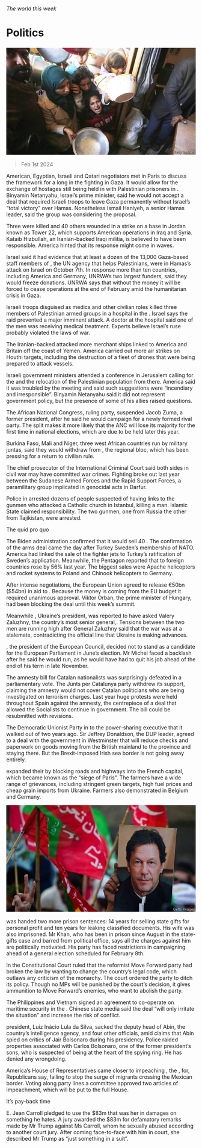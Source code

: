 ###### The world this week

# Politics 

#####  

![image](images/20240203_WWP002.jpg) 

> Feb 1st 2024 

American, Egyptian, Israeli and Qatari negotiators met in Paris to discuss the framework for a long  in the fighting in Gaza. It would allow for the exchange of hostages still being held in  with Palestinian prisoners in . Binyamin Netanyahu, Israel’s prime minister, said he would not accept a deal that required Israeli troops to leave Gaza permanently without Israel’s “total victory” over Hamas. Nonetheless Ismail Haniyeh, a senior Hamas leader, said the group was considering the proposal.

Three  were killed and 40 others wounded in a strike on a base in Jordan known as Tower 22, which supports American operations in Iraq and Syria. Kataib Hizbullah, an Iranian-backed Iraqi militia, is believed to have been responsible. America hinted that its response might come in waves. 

Israel said it had evidence that at least a dozen of the 13,000 Gaza-based staff members of , the UN agency that helps Palestinians, were  in Hamas’s attack on Israel on October 7th. In response more than ten countries, including America and Germany, UNRWA’s two largest funders, said they would freeze donations. UNRWA says that without the money it will be forced to cease operations at the end of February amid the humanitarian crisis in Gaza. 

Israeli troops disguised as medics and other civilian roles killed three members of Palestinian armed groups in a hospital in the . Israel says the raid prevented a major imminent attack. A doctor at the hospital said one of the men was receiving medical treatment. Experts believe Israel’s ruse probably violated the laws of war.

The Iranian-backed  attacked more merchant ships linked to America and Britain off the coast of Yemen. America carried out more air strikes on Houthi targets, including the destruction of a fleet of drones that were being prepared to attack vessels.

Israeli government ministers attended a conference in Jerusalem calling for the  and the relocation of the Palestinian population from there. America said it was troubled by the meeting and said such suggestions were “incendiary and irresponsible”. Binyamin Netanyahu said it did not represent government policy, but the presence of some of his allies raised questions.

The African National Congress,  ruling party, suspended Jacob Zuma, a former president, after he said he would campaign for a newly formed rival party. The split makes it more likely that the ANC will lose its majority for the first time in national elections, which are due to be held later this year.

Burkina Faso, Mali and Niger, three west African countries run by military juntas, said they would withdraw from , the regional bloc, which has been pressing for a return to civilian rule.

The chief prosecutor of the International Criminal Court said both sides in  civil war may have committed war crimes. Fighting broke out last year between the Sudanese Armed Forces and the Rapid Support Forces, a paramilitary group implicated in genocidal acts in Darfur.

Police in  arrested dozens of people suspected of having links to the gunmen who attacked a Catholic church in Istanbul, killing a man. Islamic State claimed responsibility. The two gunmen, one from Russia the other from Tajikistan, were arrested.

The quid pro quo

The Biden administration confirmed that it would sell 40 . The confirmation of the arms deal came the day after Turkey  Sweden’s membership of NATO. America had linked the sale of the fighter jets to Turkey’s ratification of Sweden’s application. Meanwhile, the Pentagon reported that  to foreign countries rose by 56% last year. The biggest sales were Apache helicopters and rocket systems to Poland and Chinook helicopters to Germany. 

After intense negotiations, the European Union agreed to release €50bn ($54bn) in aid to . Because the money is coming from the EU budget it required unanimous approval. Viktor Orban, the prime minister of Hungary, had been blocking the deal until this week’s summit. 

Meanwhile , Ukraine’s president, was reported to have asked Valery Zaluzhny, the country’s most senior general,. Tensions between the two men are running high after General Zaluzhny said that the war was at a stalemate, contradicting the official line that Ukraine is making advances. 

, the president of the European Council, decided not to stand as a candidate for the European Parliament in June’s election. Mr Michel faced a backlash after he said he would run, as he would have had to quit his job ahead of the end of his term in late November. 

The  amnesty bill for Catalan nationalists was surprisingly defeated in a parliamentary vote. The Junts per Catalunya party withdrew its support, claiming the amnesty would not cover Catalan politicians who are being investigated on terrorism charges. Last year huge protests were held throughout Spain against the amnesty, the centrepiece of a deal that allowed the Socialists to continue in government. The bill could be resubmitted with revisions. 

The Democratic Unionist Party in   to the power-sharing executive that it walked out of two years ago. Sir Jeffrey Donaldson, the DUP leader, agreed to a deal with the government in Westminster that will reduce checks and paperwork on goods moving from the British mainland to the province and staying there. But the Brexit-imposed Irish sea border is not going away entirely. 

expanded their  by blocking roads and highways into the French capital, which became known as the “siege of Paris”. The farmers have a wide range of grievances, including stringent green targets, high fuel prices and cheap grain imports from Ukraine. Farmers also demonstrated in Belgium and Germany. 

![image](images/20240203_WWP001.jpg) 


 was handed two more prison sentences: 14 years for selling state gifts for personal profit and ten years for leaking classified documents. His wife was also imprisoned. Mr Khan, who has been in prison since August in the state-gifts case and barred from political office, says all the charges against him are politically motivated. His party has faced restrictions in campaigning ahead of a general election scheduled for February 8th.

In  the Constitutional Court ruled that the reformist Move Forward party had broken the law by wanting to change the country’s legal code, which outlaws any criticism of the monarchy. The court ordered the party to ditch its policy. Though no MPs will be punished by the court’s decision, it gives ammunition to Move Forward’s enemies, who want to abolish the party. 

The Philippines and Vietnam signed an agreement to co-operate on maritime security in the . Chinese state media said the deal “will only irritate the situation” and increase the risk of conflict. 

 president, Luiz Inácio Lula da Silva, sacked the deputy head of Abin, the country’s intelligence agency, and four other officials, amid claims that Abin spied on critics of Jair Bolsonaro during his presidency. Police raided properties associated with Carlos Bolsonaro, one of the former president’s sons, who is suspected of being at the heart of the spying ring. He has denied any wrongdoing. 

America’s House of Representatives came closer to impeaching , the , for, Republicans say, failing to stop the surge of migrants crossing the Mexican border. Voting along party lines a committee approved two articles of impeachment, which will be put to the full House. 

It’s pay-back time

E. Jean Carroll pledged to use the $83m that  was  her in damages on something he hates. A jury awarded the $83m for defamatory remarks made by Mr Trump against Ms Carroll, whom he sexually abused according to another court jury. After coming face-to-face with him in court, she described Mr Trump as “just something in a suit”. 

